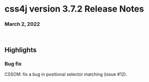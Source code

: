 # css4j version 3.7.2 Release Notes

### March 2, 2022

<br/>

## Highlights

### Bug fix

CSSOM: fix a bug in positional selector matching (issue #12).

